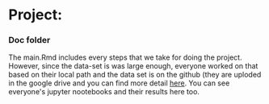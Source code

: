 # Project: 
### Doc folder

The main.Rmd includes every steps that we take for doing the project. However, since the data-set is was large enough, everyone worked on that based on their local path and the data set is on the github (they are uploded in the google drive and you can find more detail [here](). You can see everyone's jupyter nootebooks and their results here too. 
